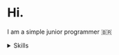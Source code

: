 # Hi.
I am a simple junior programmer 🇧🇷
<details>
  <summary>Skills</summary>
  <img src="https://img.shields.io/badge/Python-FFD43B?style=for-the-badge&logo=python&logoColor=blue">
</details>
